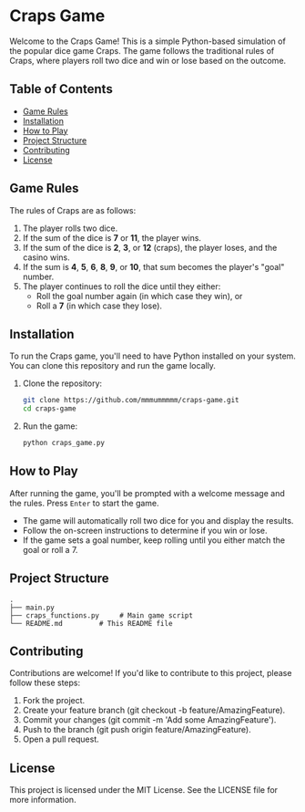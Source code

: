 # Craps Game

Welcome to the Craps Game! This is a simple Python-based simulation of the popular dice game Craps. The game follows the traditional rules of Craps, where players roll two dice and win or lose based on the outcome.

## Table of Contents

- [Game Rules](#game-rules)
- [Installation](#installation)
- [How to Play](#how-to-play)
- [Project Structure](#project-structure)
- [Contributing](#contributing)
- [License](#license)

## Game Rules

The rules of Craps are as follows:

1. The player rolls two dice.
2. If the sum of the dice is **7** or **11**, the player wins.
3. If the sum of the dice is **2**, **3**, or **12** (craps), the player loses, and the casino wins.
4. If the sum is **4**, **5**, **6**, **8**, **9**, or **10**, that sum becomes the player's "goal" number.
5. The player continues to roll the dice until they either:
   - Roll the goal number again (in which case they win), or
   - Roll a **7** (in which case they lose).

## Installation

To run the Craps game, you'll need to have Python installed on your system. You can clone this repository and run the game locally.

1. Clone the repository:

    ```bash
    git clone https://github.com/mmmummmmm/craps-game.git
    cd craps-game
    ```

2. Run the game:

    ```bash
    python craps_game.py
    ```

## How to Play

After running the game, you'll be prompted with a welcome message and the rules. Press `Enter` to start the game.

- The game will automatically roll two dice for you and display the results.
- Follow the on-screen instructions to determine if you win or lose.
- If the game sets a goal number, keep rolling until you either match the goal or roll a 7.

## Project Structure

```plaintext
.
├── main.py
├── craps_functions.py     # Main game script
└── README.md         # This README file
```

## Contributing
Contributions are welcome! If you'd like to contribute to this project, please follow these steps:

1. Fork the project.
2. Create your feature branch (git checkout -b feature/AmazingFeature).
3. Commit your changes (git commit -m 'Add some AmazingFeature').
4. Push to the branch (git push origin feature/AmazingFeature).
5. Open a pull request.

## License
This project is licensed under the MIT License. See the LICENSE file for more information.

